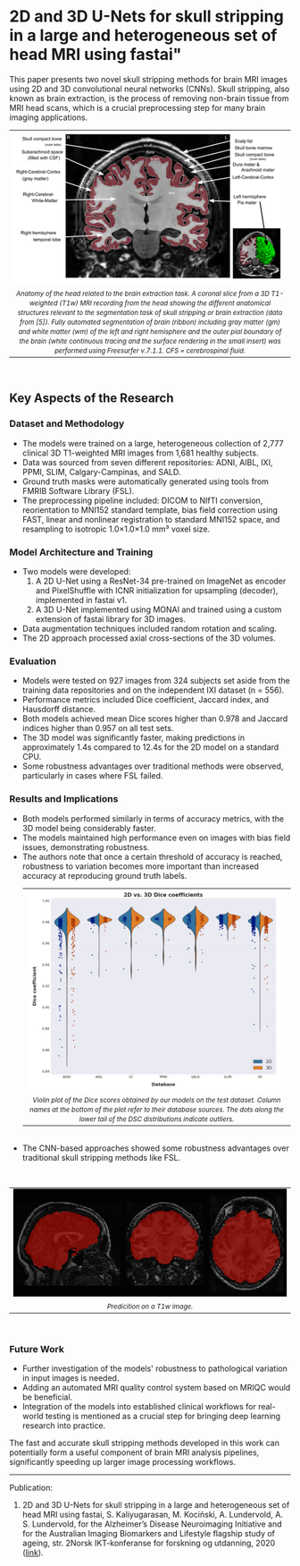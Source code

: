# 2D and 3D U-Nets for skull stripping in a large and heterogeneous set of head MRI using fastai"

This paper presents two novel skull stripping methods for brain MRI images using 2D and 3D convolutional neural networks (CNNs). Skull stripping, also known as brain extraction, is the process of removing non-brain tissue from MRI head scans, which is a crucial preprocessing step for many brain imaging applications.
<br>
<table align="center">
  <tr><td align="center"><img src="figs/fig1.png" alt="fig1"></td></tr>
  <tr><td align="center"><i><span style="font-size:smaller;">Anatomy of the head related to the brain extraction task. A coronal slice from a 3D T1-weighted (T1w) MRI recording from the head showing the different anatomical structures relevant to the segmentation task of skull stripping or brain extraction (data from [5]). Fully automated segmentation of brain (ribbon) including gray matter (gm) and white matter (wm) of the left and right hemisphere and the outer pial boundary of the brain (white continuous tracing and the surface rendering in the small insert) was performed using Freesurfer v.7.1.1. CFS = cerebrospinal fluid.</span></i></td></tr>
</table>
<br>

## Key Aspects of the Research

### Dataset and Methodology
- The models were trained on a large, heterogeneous collection of 2,777 clinical 3D T1-weighted MRI images from 1,681 healthy subjects.
- Data was sourced from seven different repositories: ADNI, AIBL, IXI, PPMI, SLIM, Calgary-Campinas, and SALD.
- Ground truth masks were automatically generated using tools from FMRIB Software Library (FSL).
- The preprocessing pipeline included: DICOM to NIfTI conversion, reorientation to MNI152 standard template, bias field correction using FAST, linear and nonlinear registration to standard MNI152 space, and resampling to isotropic 1.0×1.0×1.0 mm³ voxel size.

### Model Architecture and Training
- Two models were developed:
  1. A 2D U-Net using a ResNet-34 pre-trained on ImageNet as encoder and PixelShuffle with ICNR initialization for upsampling (decoder), implemented in fastai v1.
  2. A 3D U-Net implemented using MONAI and trained using a custom extension of fastai library for 3D images.
- Data augmentation techniques included random rotation and scaling.
- The 2D approach processed axial cross-sections of the 3D volumes.

### Evaluation
- Models were tested on 927 images from 324 subjects set aside from the training data repositories and on the independent IXI dataset (n = 556).
- Performance metrics included Dice coefficient, Jaccard index, and Hausdorff distance.
- Both models achieved mean Dice scores higher than 0.978 and Jaccard indices higher than 0.957 on all test sets.
- The 3D model was significantly faster, making predictions in approximately 1.4s compared to 12.4s for the 2D model on a standard CPU.
- Some robustness advantages over traditional methods were observed, particularly in cases where FSL failed.

### Results and Implications
- Both models performed similarly in terms of accuracy metrics, with the 3D model being considerably faster.
- The models maintained high performance even on images with bias field issues, demonstrating robustness.
- The authors note that once a certain threshold of accuracy is reached, robustness to variation becomes more important than increased accuracy at reproducing ground truth labels.
  <br>
    <table align="center">
      <tr><td align="center"><img src="figs/fig4.png" alt="fig4"></td></tr>
      <tr><td align="center"><i><span style="font-size:smaller;">Violin plot of the Dice scores obtained by our models on the test dataset. Column names at the bottom of the plot refer to their database sources. The dots along the lower tail of the DSC distributions indicate outliers.</span></i></td></tr>
    </table>
  <br>
- The CNN-based approaches showed some robustness advantages over traditional skull stripping methods like FSL.
<br>
  <table align="center">
  <tr><td align="center"><img src="figs/fig6.png" alt="fig6"></td></tr>
  <tr><td align="center"><i><span style="font-size:smaller;">Predicition on a T1w image.</span></i></td></tr>
  </table>
<br>

### Future Work
- Further investigation of the models' robustness to pathological variation in input images is needed.
- Adding an automated MRI quality control system based on MRIQC would be beneficial.
- Integration of the models into established clinical workflows for real-world testing is mentioned as a crucial step for bringing deep learning research into practice.

The fast and accurate skull stripping methods developed in this work can potentially form a useful component of brain MRI analysis pipelines, significantly speeding up larger image processing workflows.

---
Publication:
1. 2D and 3D U-Nets for skull stripping in a large and heterogeneous set of head MRI using fastai,
S. Kaliyugarasan, M. Kociński, A. Lundervold, A. S. Lundervold, for the Alzheimer’s Disease
Neuroimaging Initiative and for the Australian Imaging Biomarkers and Lifestyle flagship study of ageing,
str. 2Norsk IKT-konferanse for forskning og utdanning, 2020 ([link](https://www.dropbox.com/scl/fi/kbdc5xrph9snduhxuz7ew/Meeting-notes-Revision-skullstrip-NIK2020.paper?rlkey=eyo93bnex5yxfcseptu219vs5&dl=0)).
